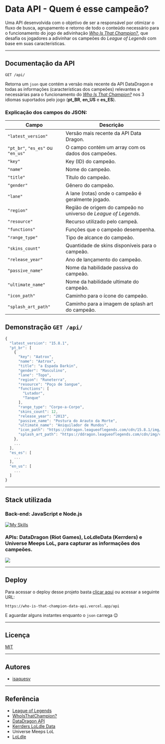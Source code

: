 
# Data API - Quem é esse campeão?

Uma API desenvolvida com o objetivo de ser a responsável por otimizar o fluxo de busca, agrupamento e retorno de todo o conteúdo necessário para o funcionamento do jogo de adivinhação *[Who Is That Champion?](https://github.com/isaquesv/who-is-that-champion)*, que desafia os jogadores a adivinhar os campeões do *League of Legends* com base em suas características.

---

## Documentação da API

```
GET /api/
```

Retorna um `json` que contém a versão mais recente da API DataDragon e todas as informações (características dos campeões) relevantes e necessárias para o funcionamento do *[Who Is That Champion?](https://github.com/isaquesv/who-is-that-champion)* nos 3 idiomas suportados pelo jogo (**pt_BR**, **en_US** e **es_ES**).

### Explicação dos campos do JSON:

| **Campo**               | **Descrição**                                                |
| ----------------------- | ------------------------------------------------------------ |
| `"latest_version"`      | Versão mais recente da API Data Dragon.                      |
| `"pt_br"`, `"es_es"` ou `"en_us"` | O campo contém um array com os dados dos campeões. |
| `"key"`                 | Key (ID) do campeão.                                         |
| `"name"`                | Nome do campeão.                                             |
| `"title"`               | Título do campeão.                                           |
| `"gender"`              | Gênero do campeão.                                           |
| `"lane"`                | A lane (rotas) onde o campeão é geralmente jogado.           |
| `"region"`              | Região de origem do campeão no universo de *League of Legends*. |
| `"resource"`            | Recurso utilizado pelo campeã.                               |
| `"functions"`           | Funções que o campeão desempenha.                            |
| `"range_type"`          | Tipo de alcance do campeão.                                  |
| `"skins_count"`         | Quantidade de skins disponíveis para o campeão.              |
| `"release_year"`        | Ano de lançamento do campeão.                                |
| `"passive_name"`        | Nome da habilidade passiva do campeão.                       |
| `"ultimate_name"`       | Nome da habilidade ultimate do campeão.                      |
| `"icon_path"`           | Caminho para o ícone do campeão.                             |
| `"splash_art_path"`     | Caminho para a imagem de splash art do campeão.              |

## Demonstração `GET /api/`

```javascript
{
  "latest_version": "15.8.1",
  "pt_br": [
    {
      "key": "Aatrox",
      "name": "Aatrox",
      "title": "a Espada Darkin",
      "gender": "Masculino",
      "lane": "Topo",
      "region": "Runeterra",
      "resource": "Poço de Sangue",
      "functions": [
        "Lutador",
        "Tanque"
      ],
      "range_type": "Corpo-a-Corpo",
      "skins_count": 12,
      "release_year": "2013",
      "passive_name": "Postura do Arauto da Morte",
      "ultimate_name": "Aniquilador de Mundos",
      "icon_path": "https://ddragon.leagueoflegends.com/cdn/15.8.1/img/champion/Aatrox.png",
      "splash_art_path": "https://ddragon.leagueoflegends.com/cdn/img/champion/splash/Aatrox_0.jpg"
    },
    ...
  ],
  "es_es": [
    ...
  ],
  "en_us": [
    ...
  ]
}
```

---

## Stack utilizada

### **Back-end:** JavaScript e Node.js
[![My Skills](https://skillicons.dev/icons?i=js,nodejs)](https://skillicons.dev)

### **APIs:** DataDragon (Riot Games), LoLdleData (Kerrders) e Universe Meeps LoL, para capturar as informações dos campeões.  
<img src="https://img.shields.io/badge/League%20of%20Legends-C28F2C.svg?style=for-the-badge&logo=League-of-Legends&logoColor=white">

---

## Deploy

Para acessar o deploy desse projeto basta [clicar aqui](https://who-is-that-champion-data-api.vercel.app/api) ou acessar a seguinte URL:

```
https://who-is-that-champion-data-api.vercel.app/api
```

E aguardar alguns instantes enquanto o `json` carrega 😉

---

## Licença

[MIT](https://choosealicense.com/licenses/mit/)

---

## Autores

- [isaquesv](https://github.com/isaquesv)

---

## Referência

 - [League of Legends](https://www.leagueoflegends.com/)
 - [WhoIsThatChampion?](https://github.com/isaquesv/who-is-that-champion)
 - [DataDragon API](https://developer.riotgames.com/docs/lol)
 - [Kerrders LoLdle Data](https://github.com/Kerrders/LoLdleData)
 - Universe Meeps LoL
 - [LoLdle](https://loldle.net)
 
